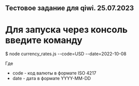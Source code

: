 ## Тестовое задание для qiwi. 25.07.2023

# Для запуска через консоль введите команду
$ node currency_rates.js --code=USD --date=2022-10-08

Где
- code - код валюты в формате ISO 4217
- date - дата в формате YYYY-MM-DD